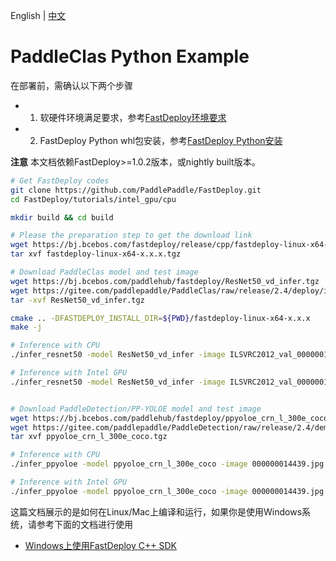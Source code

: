 English | [中文](README_CN.md)

# PaddleClas Python Example

在部署前，需确认以下两个步骤

- 1. 软硬件环境满足要求，参考[FastDeploy环境要求](../../../../../docs/cn/build_and_install/download_prebuilt_libraries.md)  
- 2. FastDeploy Python whl包安装，参考[FastDeploy Python安装](../../../../../docs/cn/build_and_install/download_prebuilt_libraries.md)

**注意** 本文档依赖FastDeploy>=1.0.2版本，或nightly built版本。

```bash
# Get FastDeploy codes
git clone https://github.com/PaddlePaddle/FastDeploy.git
cd FastDeploy/tutorials/intel_gpu/cpu

mkdir build && cd build

# Please the preparation step to get the download link
wget https://bj.bcebos.com/fastdeploy/release/cpp/fastdeploy-linux-x64-x.x.x.tgz
tar xvf fastdeploy-linux-x64-x.x.x.tgz

# Download PaddleClas model and test image
wget https://bj.bcebos.com/paddlehub/fastdeploy/ResNet50_vd_infer.tgz
wget https://gitee.com/paddlepaddle/PaddleClas/raw/release/2.4/deploy/images/ImageNet/ILSVRC2012_val_00000010.jpeg
tar -xvf ResNet50_vd_infer.tgz

cmake .. -DFASTDEPLOY_INSTALL_DIR=${PWD}/fastdeploy-linux-x64-x.x.x
make -j

# Inference with CPU
./infer_resnet50 -model ResNet50_vd_infer -image ILSVRC2012_val_00000010.jpeg -device cpu -topk 3

# Inference with Intel GPU
./infer_resnet50 -model ResNet50_vd_infer -image ILSVRC2012_val_00000010.jpeg -device intel_gpu -topk 3


# Download PaddleDetection/PP-YOLOE model and test image
wget https://bj.bcebos.com/paddlehub/fastdeploy/ppyoloe_crn_l_300e_coco.tgz
wget https://gitee.com/paddlepaddle/PaddleDetection/raw/release/2.4/demo/000000014439.jpg
tar xvf ppyoloe_crn_l_300e_coco.tgz

# Inference with CPU
./infer_ppyoloe -model ppyoloe_crn_l_300e_coco -image 000000014439.jpg -device cpu

# Inference with Intel GPU
./infer_ppyoloe -model ppyoloe_crn_l_300e_coco -image 000000014439.jpg -device intel_gpu
```

这篇文档展示的是如何在Linux/Mac上编译和运行，如果你是使用Windows系统，请参考下面的文档进行使用

- [Windows上使用FastDeploy C++ SDK](../../../docs/cn/faq/use_sdk_on_windows.md)

